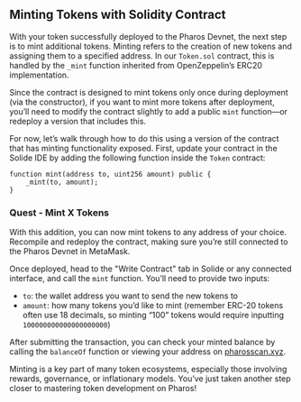 ## Minting Tokens with Solidity Contract

With your token successfully deployed to the Pharos Devnet, the next step is to mint additional tokens. Minting refers to the creation of new tokens and assigning them to a specified address. In our `Token.sol` contract, this is handled by the `_mint` function inherited from OpenZeppelin’s ERC20 implementation.

Since the contract is designed to mint tokens only once during deployment (via the constructor), if you want to mint more tokens after deployment, you’ll need to modify the contract slightly to add a public `mint` function—or redeploy a version that includes this.

For now, let’s walk through how to do this using a version of the contract that has minting functionality exposed. First, update your contract in the Solide IDE by adding the following function inside the `Token` contract:

```solidity
function mint(address to, uint256 amount) public {
    _mint(to, amount);
}
```

### Quest - Mint X Tokens

With this addition, you can now mint tokens to any address of your choice. Recompile and redeploy the contract, making sure you’re still connected to the Pharos Devnet in MetaMask.

Once deployed, head to the "Write Contract" tab in Solide or any connected interface, and call the `mint` function. You’ll need to provide two inputs:
- `to`: the wallet address you want to send the new tokens to
- `amount`: how many tokens you’d like to mint (remember ERC-20 tokens often use 18 decimals, so minting “100” tokens would require inputting `100000000000000000000`)

After submitting the transaction, you can check your minted balance by calling the `balanceOf` function or viewing your address on [pharosscan.xyz](https://pharosscan.xyz).

Minting is a key part of many token ecosystems, especially those involving rewards, governance, or inflationary models. You’ve just taken another step closer to mastering token development on Pharos!
